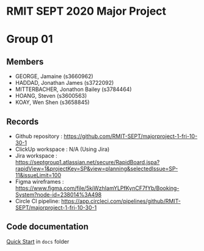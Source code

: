 # RMIT SEPT 2020 Major Project

# Group 01

## Members
  - GEORGE, Jamaine (s3660962)
  - HADDAD, Jonathan James (s3722092)
  - MITTERBACHER, Jonathon Bailey (s3784464)
  - HOANG, Steven (s3600563)
  - KOAY, Wen Shen (s3658845)

## Records

* Github repository : https://github.com/RMIT-SEPT/majorproject-1-fri-10-30-1
* ClickUp workspace : N/A (Using Jira)
* Jira workspace    : https://septgroup1.atlassian.net/secure/RapidBoard.jspa?rapidView=1&projectKey=SP&view=planning&selectedIssue=SP-11&issueLimit=100
* Figma wireframes  : https://www.figma.com/file/5kiWzhIamYLPfKynCF7fYb/Booking-System?node-id=238014%3A498
* Circle CI pipeline: https://app.circleci.com/pipelines/github/RMIT-SEPT/majorproject-1-fri-10-30-1

## Code documentation

[Quick Start](/docs/README.md) in `docs` folder
